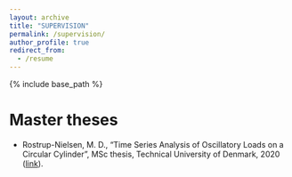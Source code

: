 ```yaml
---
layout: archive
title: "SUPERVISION"
permalink: /supervision/
author_profile: true
redirect_from:
  - /resume
---
```


{% include base_path %}

Master theses
====
* Rostrup-Nielsen, M. D., “Time Series Analysis of Oscillatory Loads on a Circular Cylinder”, MSc thesis, Technical University of Denmark, 2020 ([link](https://findit.dtu.dk/en/catalog/2599206775)).
